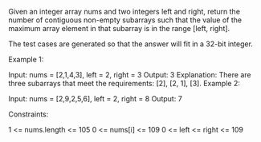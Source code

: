 Given an integer array nums and two integers left and right, return the number of contiguous non-empty subarrays such that the value of the maximum array element in that subarray is in the range [left, right].

The test cases are generated so that the answer will fit in a 32-bit integer.

 

Example 1:

Input: nums = [2,1,4,3], left = 2, right = 3
Output: 3
Explanation: There are three subarrays that meet the requirements: [2], [2, 1], [3].
Example 2:

Input: nums = [2,9,2,5,6], left = 2, right = 8
Output: 7
 

Constraints:

1 <= nums.length <= 105
0 <= nums[i] <= 109
0 <= left <= right <= 109